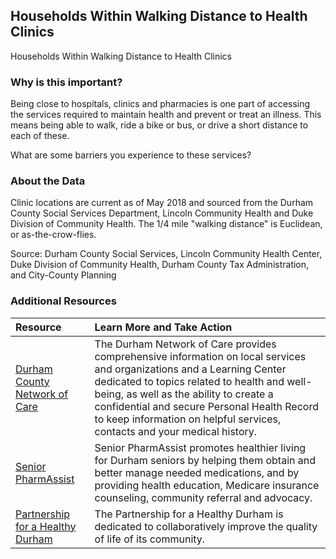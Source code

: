 ## Households Within Walking Distance to Health Clinics
Households Within Walking Distance to Health Clinics

### Why is this important?
Being close to hospitals, clinics and pharmacies is one part of accessing the services required to maintain health and prevent or treat an illness. This means being able to walk, ride a bike or bus, or drive a short distance to each of these.

What are some barriers you experience to these services?


### About the Data
Clinic locations are current as of May 2018 and sourced from the Durham County Social Services Department, Lincoln Community Health and Duke Division of Community Health. The 1/4 mile "walking distance" is Euclidean, or as-the-crow-flies.

Source: Durham County Social Services, Lincoln Community Health Center, Duke Division of Community Health, Durham County Tax Administration, and City-County Planning

### Additional Resources

|Resource | Learn More and Take Action | 
|:--- | :--- |
|[Durham County Network of Care](http://durham.nc.networkofcare.org/mh/)| The Durham Network of Care provides comprehensive information on local services and organizations and a Learning Center dedicated to topics related to health and well-being, as well as the ability to create a confidential and secure Personal Health Record to keep information on helpful services, contacts and your medical history.
|[Senior PharmAssist](http://www.seniorpharmassist.org/) | Senior PharmAssist promotes healthier living for Durham seniors by helping them obtain and better manage needed medications, and by providing health education, Medicare insurance counseling, community referral and advocacy.
|[Partnership for a Healthy Durham](http://healthydurham.org/)| The Partnership for a Healthy Durham is dedicated to collaboratively improve the quality of life of its community.
